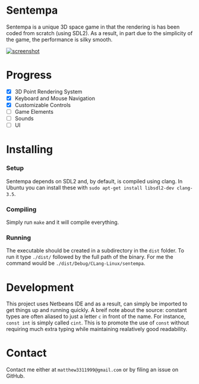 # Sentempa
Sentempa is a unique 3D space game in that the rendering is has been coded from scratch (using SDL2). As a result, in part due to the simplicity of the game, the performance is silky smooth.

[![screenshot]][video]

# Progress
 - [x] 3D Point Rendering System
 - [x] Keyboard and Mouse Navigation
 - [x] Customizable Controls
 - [ ] Game Elements
 - [ ] Sounds
 - [ ] UI
 
# Installing

### Setup
Sentempa depends on SDL2 and, by default, is compiled using clang. In Ubuntu you can install these with `sudo apt-get install libsdl2-dev clang-3.5`.

### Compiling
Simply run `make` and it will compile everything. 

### Running
The executable should be created in a subdirectory in the `dist` folder. To run it type `./dist/` followed by the full path of the binary. For me the command would be `./dist/Debug/CLang-Linux/sentempa`.

# Development
This project uses Netbeans IDE and as a result, can simply be imported to get things up and running quickly. A breif note about the source: constant types are often aliased to just a letter `c` in front of the name. For instance, `const int` is simply called `cint`. This is to promote the use of `const` without requiring much extra typing while maintaining realatively good readability.

# Contact
Contact me either at `matthew3311999@gmail.com` or by filing an issue on GitHub.

[screenshot]:https://i.imgbox.com/f3zUlU2a.gif
[video]:https://goo.gl/photos/buxJtu8aByhBFx2z6

